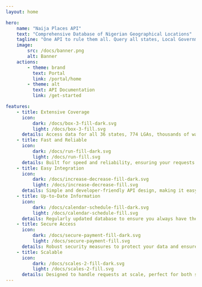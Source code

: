 ```yaml
---
layout: home

hero:
    name: "Naija Places API"
    text: "Comprehensive Database of Nigerian Geographical Locations"
    tagline: "One API to rule them all. Query all states, Local Government Areas, Wards, Polling Units, and Towns in Nigeria."
    image:
        src: /docs/banner.png
        alt: Banner
    actions:
        - theme: brand
          text: Portal
          link: /portal/home
        - theme: alt
          text: API Documentation
          link: /get-started

features:
    - title: Extensive Coverage
      icon:
          dark: /docs/box-3-fill-dark.svg
          light: /docs/box-3-fill.svg
      details: Access data for all 36 states, 774 LGAs, thousands of wards, polling units, and towns across Nigeria.
    - title: Fast and Reliable
      icon:
          dark: /docs/run-fill-dark.svg
          light: /docs/run-fill.svg
      details: Built for speed and reliability, ensuring your requests are processed quickly and efficiently.
    - title: Easy Integration
      icon:
          dark: /docs/increase-decrease-fill-dark.svg
          light: /docs/increase-decrease-fill.svg
      details: Simple and developer-friendly API design, making it easy to integrate into your applications.
    - title: Up-to-Date Information
      icon:
          dark: /docs/calendar-schedule-fill-dark.svg
          light: /docs/calendar-schedule-fill.svg
      details: Regularly updated database to ensure you always have the most current geographical data.
    - title: Secure Access
      icon:
          dark: /docs/secure-payment-fill-dark.svg
          light: /docs/secure-payment-fill.svg
      details: Robust security measures to protect your data and ensure secure API access.
    - title: Scalable
      icon:
          dark: /docs/scales-2-fill-dark.svg
          light: /docs/scales-2-fill.svg
      details: Designed to handle requests at scale, perfect for both small projects and large enterprises.
---
```

